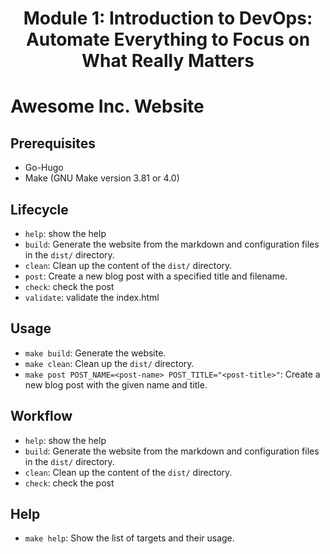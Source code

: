 <h1 align="center"> Module 1: Introduction to DevOps: Automate Everything to Focus on What Really Matters</h1>

# Awesome Inc. Website

## Prerequisites
- Go-Hugo
- Make (GNU Make version 3.81 or 4.0)

## Lifecycle
- `help`: show the help
- `build`: Generate the website from the markdown and configuration files in the `dist/` directory.
- `clean`: Clean up the content of the `dist/` directory.
- `post`: Create a new blog post with a specified title and filename.
- `check`: check the post
- `validate`: validate the index.html

## Usage
- `make build`: Generate the website.
- `make clean`: Clean up the `dist/` directory.
- `make post POST_NAME=<post-name> POST_TITLE="<post-title>"`: Create a new blog post with the given name and title.

## Workflow
- `help`: show the help
- `build`: Generate the website from the markdown and configuration files in the `dist/` directory.
- `clean`: Clean up the content of the `dist/` directory.
- `check`: check the post

## Help
- `make help`: Show the list of targets and their usage.

